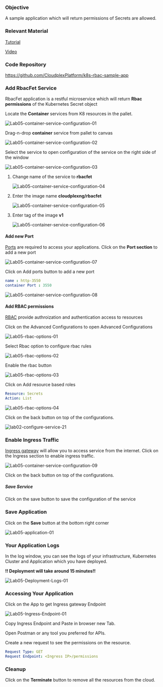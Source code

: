### Objective

A sample application which will return permissions of Secrets are allowed.

### Relevant Material

[Tutorial]()

[Video]()

### Code Repository

https://github.com/CloudplexPlatform/k8s-rbac-sample-app

### Add RbacFet Service

RbacFet application is a restful microservice which will return **Rbac permissions** of the Kubernetes Secret object

Locate the **Container** services from K8 resources in the pallet.

![Lab05-container-service-configuration-01](https://raw.githubusercontent.com/CloudplexPlatform/developer-community/feature/github-data-fetching/kubernetes/rbac/labs/rbac/images/Lab05-container-service-configuration-01.png)

Drag-n-drop **container** service from pallet to canvas

![Lab05-container-service-configuration-02](https://raw.githubusercontent.com/CloudplexPlatform/developer-community/feature/github-data-fetching/kubernetes/rbac/labs/rbac/images/Lab05-container-service-configuration-02.png)

Select the service to open configuration of the service on the right side of the window

![Lab05-container-service-configuration-03](https://raw.githubusercontent.com/CloudplexPlatform/developer-community/feature/github-data-fetching/kubernetes/rbac/labs/rbac/images/Lab05-container-service-configuration-03.png)

1. Change name of the service to **rbacfet**

   ![Lab05-container-service-configuration-04](https://raw.githubusercontent.com/CloudplexPlatform/developer-community/feature/github-data-fetching/kubernetes/rbac/labs/rbac/images/Lab05-container-service-configuration-04.png)


2. Enter the image name **cloudplexng/rbacfet**

   ![Lab05-container-service-configuration-05](https://raw.githubusercontent.com/CloudplexPlatform/developer-community/feature/github-data-fetching/kubernetes/rbac/labs/rbac/images/Lab05-container-service-configuration-05.png)

4. Enter tag of the image **v1**

   ![Lab05-container-service-configuration-06](https://raw.githubusercontent.com/CloudplexPlatform/developer-community/feature/github-data-fetching/kubernetes/rbac/labs/rbac/images/Lab05-container-service-configuration-06.png)

#### Add new Port

[Ports](https://kubernetes.io/docs/concepts/services-networking/connect-applications-service/#the-kubernetes-model-for-connecting-containers) are required to access your applications. Click on the **Port section** to add a new port

![Lab05-container-service-configuration-07](https://raw.githubusercontent.com/CloudplexPlatform/developer-community/feature/github-data-fetching/kubernetes/rbac/labs/rbac/images/Lab05-container-service-configuration-07.png)

Click on Add ports button to add a new port

```yaml
name : http-3550
container Port : 3550
```
![Lab05-container-service-configuration-08](https://raw.githubusercontent.com/CloudplexPlatform/developer-community/feature/github-data-fetching/kubernetes/rbac/labs/rbac/images/Lab05-container-service-configuration-08.png)


#### Add RBAC permissions

[RBAC](https://kubernetes.io/docs/reference/access-authn-authz/rbac/) provide authroization and authentication access to resources

Click on the Advanced Configurations to open Advanced Configurations

![Lab05-rbac-options-01](https://raw.githubusercontent.com/CloudplexPlatform/developer-community/feature/github-data-fetching/kubernetes/rbac/labs/rbac/images/Lab05-rbac-options-01)

Select Rbac option to configure rbac rules

![Lab05-rbac-options-02](https://raw.githubusercontent.com/CloudplexPlatform/developer-community/feature/github-data-fetching/kubernetes/rbac/labs/rbac/images/Lab05-rbac-options-02)

Enable the rbac button 

![Lab05-rbac-options-03](https://raw.githubusercontent.com/CloudplexPlatform/developer-community/feature/github-data-fetching/kubernetes/rbac/labs/rbac/images/Lab05-rbac-options-03)

Click on Add resource based roles

```yaml
Resource: Secrets
Action: List 
```
![Lab05-rbac-options-04](https://raw.githubusercontent.com/CloudplexPlatform/developer-community/feature/github-data-fetching/kubernetes/rbac/labs/rbac/images/Lab5-rbac-options-04)


Click on the back button on top of the configurations.

![lab02-configure-service-21](https://raw.githubusercontent.com/CloudplexPlatform/developer-community/feature/github-data-fetching/kubernetes/deployment/labs/guestbook/images/lab02-configure-service-21.png)

### Enable Ingress Traffic

​[Ingress gateway](https://istio.io/docs/tasks/traffic-management/ingress/ingress-control/) will allow you to access service from the internet. Click on the Ingress section to enable ingress traffic.

![Lab05-container-service-configuration-09](https://raw.githubusercontent.com/CloudplexPlatform/developer-community/feature/github-data-fetching/kubernetes/rbac/labs/rbac/images/Lab05-container-service-configuration-09.png)

Click on the back button on top of the configurations.

##### Save Service

Click on the save button to save the configuration of the service

### Save Application

Click on the **Save** button at the bottom right corner

![Lab05-application-01](https://raw.githubusercontent.com/CloudplexPlatform/developer-community/feature/github-data-fetching/kubernetes/rbac/labs/rbac/images/Lab05-application-01.png)



### Your Application Logs

In the log window, you can see the logs of your infrastructure, Kubernetes Cluster and Application which you have deployed.

**!! Deployment will take around 15 minutes!!** 

![Lab05-Deployment-Logs-01](https://raw.githubusercontent.com/CloudplexPlatform/developer-community/feature/github-data-fetching/kubernetes/rbac/labs/rbac/images/Lab05-Deployment-Logs-01.png)



### Accessing Your Application

Click on the App to get Ingress gateway Endpoint

![Lab05-Ingress-Endpoint-01](https://raw.githubusercontent.com/CloudplexPlatform/developer-community/feature/github-data-fetching/kubernetes/rbac/labs/rbac/images/Lab05-Ingress-Endpoint-01.png)



Copy Ingress Endpoint and Paste in browser new Tab. 

Open Postman or any tool you preferred for APIs.

Create a new request to see the permissions on the resource.

```yaml
Request Type: GET
Request Endpoint: <Ingress IP>/permissions
```



### Cleanup

Click on the **Terminate** button to remove all the resources from the cloud.

